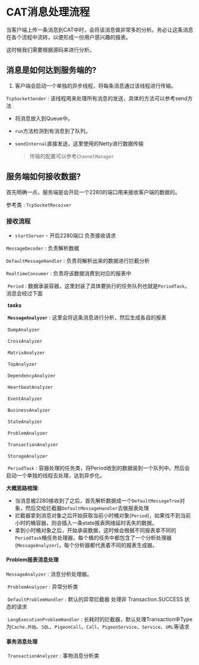# CAT消息处理流程

当客户端上传一条消息到CAT中时，会将该消息做非常多的分析。务必让这条消息在各个流程中流转，以便形成一份用户感兴趣的报表。

这时候我们需要根据源码来进行分析。

## 消息是如何达到服务端的?

1. 客户端会启动一个单独的异步线程，将每条消息通过该线程进行传输。

`TcpSocketSender` : 该线程用来处理所有消息的发送，具体的方法可以参考send方法

- 将消息放入到Queue中。

- `run`方法检测到有消息到了队列。

- `sendInternal`直接发送，这里使用的Netty进行数据传输

  > 传输的配置可以参考`ChannelManager`



## 服务端如何接收数据?

首先明确一点，服务端是会开启一个2280的端口用来接收客户端的数据的。

参考类 :  `TcpSocketReceiver`

### 接收流程

- `startServer` - 开启2280端口 负责接收请求

`MessageDecoder`   : 负责解析数据

`DefaultMessageHandler` : 负责将解析出来的数据进行拦截分析

`RealtimeConsumer` : 负责将该数据消费到对应的报表中

​	`Period` : 数据承装容器，这里封装了具体要执行的任务队列也就是`PeriodTask`，消息会经过下面

​		**tasks**

​		**`MessageAnalyzer`** : 这里会将这条消息进行分析，然后生成各自的报表

​			`DumpAnalyzer`

​			`CrossAnalyzer`

​			`MatrixAnalyzer`

​			`TopAnalyzer`

​			`DependencyAnalyzer`

​			`HeartbeatAnalyzer`

​			`EventAnalyzer`

​			`BusinessAnalyzer`

​			`StateAnalyzer`

​			`ProblemAnalyzer`

​			`TransactionAnalyzer`

​			`StorageAnalyzer`	

​	`PeriodTask` :  容器处理的任务类，将Period收到的数据装到一个队列中。然后会启动一个单独的线程去处理，达到异步化。

**大概思路梳理**:

- 当消息被2280接收到了之后，首先解析数据成一个`DefaultMessageTree`对象，然后交给拦截器`DefaultMessageHandler`去做报表处理
- 拦截器拿到消息对象之后开始获取当前小时桶对象(`Period`)，如果找不到当前小时的桶容器，则会插入一条state报表网络延时丢失的数据。
- 拿到小时桶对象之后，开始承装数据，这时候会根据不同报表拿不同的`PeriodTask`桶任务处理器，每个桶的任务中都包含了一个分析处理器(`MessageAnalyzer`)，每个分析器都代表着不同的报表生成器。



#### Problem报表消息处理

`MessageAnalyzer` : 消息分析处理器。

​	`ProblemAnalyzer` : 异常分析类

​		 `DefaultProblemHandler` : 默认的异常拦截器 处理非 Transaction.SUCCESS 状态的请求

​		 `LongExecutionProblemHandler` :  长耗时的拦截器，默认处理Transaction中Type为`Cache.开始`、`SQL`、`PigeonCall`、`Call`、`PigeonService`、`Service`、`URL`等请求

#### 事务消息处理

​	`TransactionAnalyzer` : 事物消息分析类








